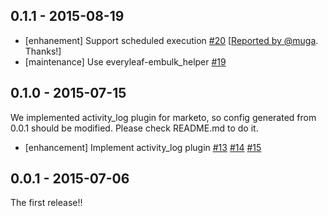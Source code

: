 ## 0.1.1 - 2015-08-19

* [enhanement] Support scheduled execution [#20](https://github.com/treasure-data/embulk-input-marketo/pull/20) [[Reported by @muga](https://github.com/treasure-data/embulk-input-marketo/issues/18). Thanks!]
* [maintenance] Use everyleaf-embulk_helper [#19](https://github.com/treasure-data/embulk-input-marketo/pull/19)

## 0.1.0 - 2015-07-15

We implemented activity_log plugin for marketo, so config generated from 0.0.1 should be modified. Please check README.md to do it.

* [enhancement] Implement activity_log plugin [#13](https://github.com/treasure-data/embulk-input-marketo/pull/13) [#14](https://github.com/treasure-data/embulk-input-marketo/pull/14) [#15](https://github.com/treasure-data/embulk-input-marketo/pull/15)

## 0.0.1 - 2015-07-06

The first release!!
